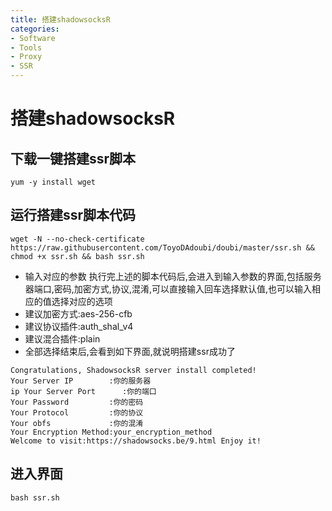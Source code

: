 ```yaml
---
title: 搭建shadowsocksR
categories:
- Software
- Tools
- Proxy
- SSR
---
```

# 搭建shadowsocksR

## 下载一键搭建ssr脚本

 ```shell
yum -y install wget
 ```

## 运行搭建ssr脚本代码

 ```shell
wget -N --no-check-certificate https://raw.githubusercontent.com/ToyoDAdoubi/doubi/master/ssr.sh && chmod +x ssr.sh && bash ssr.sh
 ```

- 输入对应的参数 执行完上述的脚本代码后,会进入到输入参数的界面,包括服务器端口,密码,加密方式,协议,混淆,可以直接输入回车选择默认值,也可以输入相应的值选择对应的选项
- 建议加密方式:aes-256-cfb
- 建议协议插件:auth_shal_v4
- 建议混合插件:plain
- 全部选择结束后,会看到如下界面,就说明搭建ssr成功了

```shell
Congratulations, ShadowsocksR server install completed!
Your Server IP        :你的服务器
ip Your Server Port      :你的端口
Your Password         :你的密码
Your Protocol         :你的协议
Your obfs             :你的混淆
Your Encryption Method:your_encryption_method
Welcome to visit:https://shadowsocks.be/9.html Enjoy it!
```

## 进入界面

```
bash ssr.sh
```

